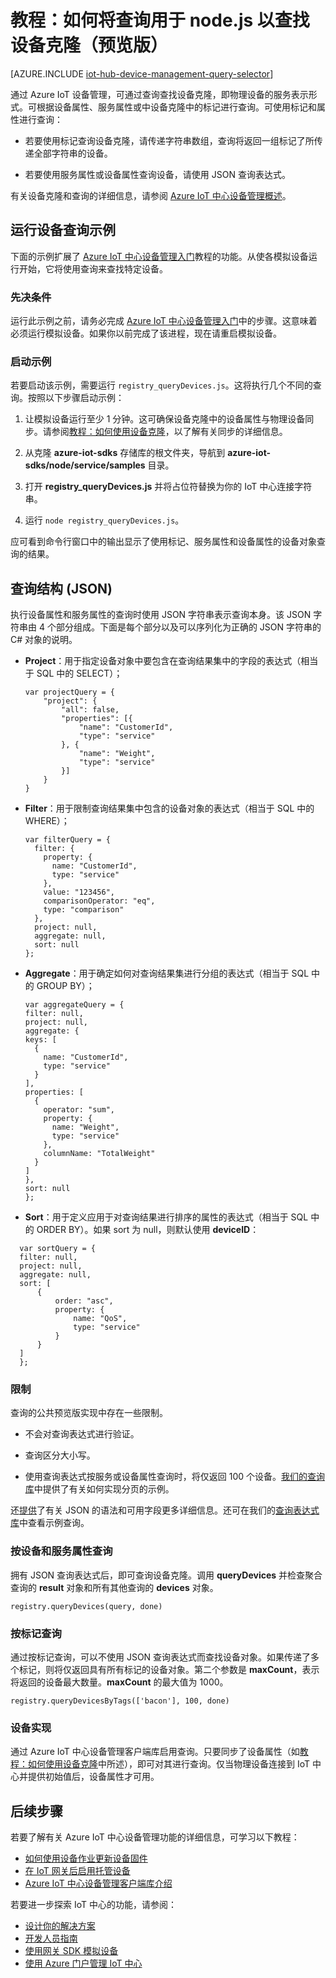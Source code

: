 <properties
	pageTitle="IoT 中心设备管理设备克隆查询 | Azure"
	description="Azure IoT 中心设备管理教程，描述如何使用查询查找设备克隆。"
	services="iot-hub"
	documentationCenter=".net"
	authors="juanjperez"
	manager="timlt"
	editor=""/>

<tags
 ms.service="iot-hub"
 ms.date="04/29/2016"
 wacn.date="08/08/2016"/>

# 教程：如何将查询用于 node.js 以查找设备克隆（预览版）

[AZURE.INCLUDE [iot-hub-device-management-query-selector](../includes/iot-hub-device-management-query-selector.md)]

通过 Azure IoT 设备管理，可通过查询查找设备克隆，即物理设备的服务表示形式。可根据设备属性、服务属性或中设备克隆中的标记进行查询。可使用标记和属性进行查询：

-   若要使用标记查询设备克隆，请传递字符串数组，查询将返回一组标记了所传递全部字符串的设备。

-   若要使用服务属性或设备属性查询设备，请使用 JSON 查询表达式。

有关设备克隆和查询的详细信息，请参阅 [Azure IoT 中心设备管理概述][lnk-dm-overview]。

## 运行设备查询示例

下面的示例扩展了 [Azure IoT 中心设备管理入门][lnk-get-started]教程的功能。从使各模拟设备运行开始，它将使用查询来查找特定设备。

### 先决条件 

运行此示例之前，请务必完成 [Azure IoT 中心设备管理入门][lnk-get-started]中的步骤。这意味着必须运行模拟设备。如果你以前完成了该进程，现在请重启模拟设备。

### 启动示例

若要启动该示例，需要运行 `registry_queryDevices.js`。这将执行几个不同的查询。按照以下步骤启动示例：

1.  让模拟设备运行至少 1 分钟。这可确保设备克隆中的设备属性与物理设备同步。请参阅[教程：如何使用设备克隆][lnk-twin-tutorial]，以了解有关同步的详细信息。

2.  从克隆 **azure-iot-sdks** 存储库的根文件夹，导航到 **azure-iot-sdks/node/service/samples** 目录。

3.  打开 **registry_queryDevices.js** 并将占位符替换为你的 IoT 中心连接字符串。

4.  运行 `node registry_queryDevices.js`。

应可看到命令行窗口中的输出显示了使用标记、服务属性和设备属性的设备对象查询的结果。

## 查询结构 (JSON)

执行设备属性和服务属性的查询时使用 JSON 字符串表示查询本身。该 JSON 字符串由 4 个部分组成。下面是每个部分以及可以序列化为正确的 JSON 字符串的 C# 对象的说明。

- **Project**：用于指定设备对象中要包含在查询结果集中的字段的表达式（相当于 SQL 中的 SELECT）；

	```
	var projectQuery = {
	    "project": {
	        "all": false,
	        "properties": [{
	            "name": "CustomerId",
	            "type": "service"
	        }, {
	            "name": "Weight",
	            "type": "service"
	        }]
	    }
	}
	```

- **Filter**：用于限制查询结果集中包含的设备对象的表达式（相当于 SQL 中的 WHERE）；

	```
	var filterQuery = {
	  filter: {
	    property: {
	      name: "CustomerId",
	      type: "service"
	    },
	    value: "123456",
	    comparisonOperator: "eq",
	    type: "comparison"
	  },
	  project: null,
	  aggregate: null,
	  sort: null
	};
	```

- **Aggregate**：用于确定如何对查询结果集进行分组的表达式（相当于 SQL 中的 GROUP BY）；

	```
	var aggregateQuery = {
	filter: null,
	project: null,
	aggregate: {
	keys: [
	  {
	    name: "CustomerId",
	    type: "service"
	  }
	],
	properties: [
	  {
	    operator: "sum",
	    property: {
	      name: "Weight",
	      type: "service"
	    },
	    columnName: "TotalWeight"
	  }
	]
	},
	sort: null
	};
	```

- **Sort**：用于定义应用于对查询结果进行排序的属性的表达式（相当于 SQL 中的 ORDER BY）。如果 sort 为 null，则默认使用 **deviceID**：

```
  var sortQuery = {
  filter: null,
  project: null,
  aggregate: null,
  sort: [
      {
          order: "asc",
          property: {
              name: "QoS",
              type: "service"
          }
      }
  ]
  };
```

### 限制

查询的公共预览版实现中存在一些限制。

-   不会对查询表达式进行验证。

-   查询区分大小写。

-   使用查询表达式按服务或设备属性查询时，将仅返回 100 个设备。[我们的查询库][lnk-query-samples]中提供了有关如何实现分页的示例。

还[提供][lnk-query-expression-guide]了有关 JSON 的语法和可用字段更多详细信息。还可在我们的[查询表达式库][lnk-query-samples]中查看示例查询。

### 按设备和服务属性查询

拥有 JSON 查询表达式后，即可查询设备克隆。调用 **queryDevices** 并检查聚合查询的 **result** 对象和所有其他查询的 **devices** 对象。

```
registry.queryDevices(query, done)
```

### 按标记查询

通过按标记查询，可以不使用 JSON 查询表达式而查找设备对象。如果传递了多个标记，则将仅返回具有所有标记的设备对象。第二个参数是 **maxCount**，表示将返回的设备最大数量。**maxCount** 的最大值为 1000。

```
registry.queryDevicesByTags(['bacon'], 100, done)
```

### 设备实现

通过 Azure IoT 中心设备管理客户端库启用查询。只要同步了设备属性（如[教程：如何使用设备克隆][lnk-twin-tutorial]中所述），即可对其进行查询。仅当物理设备连接到 IoT 中心并提供初始值后，设备属性才可用。

## 后续步骤

若要了解有关 Azure IoT 中心设备管理功能的详细信息，可学习以下教程：

- [如何使用设备作业更新设备固件][lnk-tutorial-jobs]
- [在 IoT 网关后启用托管设备][lnk-dm-gateway]
- [Azure IoT 中心设备管理客户端库介绍][lnk-library-c]

若要进一步探索 IoT 中心的功能，请参阅：

- [设计你的解决方案][lnk-design]
- [开发人员指南][lnk-devguide]
- [使用网关 SDK 模拟设备][lnk-gateway]
- [使用 Azure 门户管理 IoT 中心][lnk-portal]

<!-- images and links -->
[lnk-dm-overview]: /documentation/articles/iot-hub-device-management-overview/
[lnk-get-started]: /documentation/articles/iot-hub-device-management-get-started/
[lnk-twin-tutorial]: /documentation/articles/iot-hub-device-management-device-twin/
[lnk-jobs-tutorial]: /documentation/articles/iot-hub-device-management-device-jobs/
[lnk-query-spec]: https://github.com/Azure/azure-iot-sdks/blob/dmpreview/node/service/devdoc/query_expression_requirements.md
[lnk-query-samples]: https://github.com/Azure/azure-iot-sdks/blob/dmpreview/doc/get_started/dm_queries/query-samples.md
[lnk-query-expression-guide]: https://github.com/Azure/azure-iot-sdks/blob/dmpreview/node/service/devdoc/query_expression_requirements.md

[lnk-tutorial-jobs]: /documentation/articles/iot-hub-device-management-device-jobs/
[lnk-dm-gateway]: /documentation/articles/iot-hub-gateway-device-management/
[lnk-library-c]: /documentation/articles/iot-hub-device-management-library/

[lnk-design]: /documentation/articles/iot-hub-guidance/
[lnk-devguide]: /documentation/articles/iot-hub-devguide/
[lnk-gateway]: /documentation/articles/iot-hub-linux-gateway-sdk-simulated-device/
[lnk-portal]: /documentation/articles/iot-hub-manage-through-portal/

<!---HONumber=Mooncake_0801_2016-->